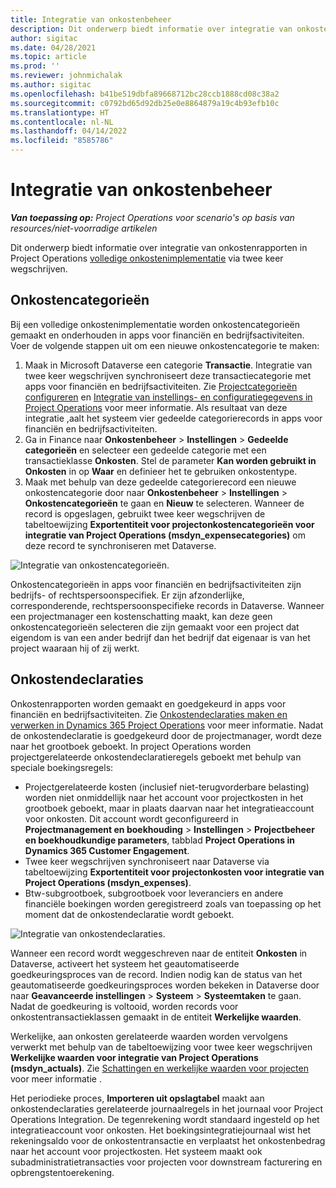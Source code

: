 ```yaml
---
title: Integratie van onkostenbeheer
description: Dit onderwerp biedt informatie over integratie van onkostenrapporten in Project Operations via twee keer wegschrijven.
author: sigitac
ms.date: 04/28/2021
ms.topic: article
ms.prod: ''
ms.reviewer: johnmichalak
ms.author: sigitac
ms.openlocfilehash: b41be519dbfa89668712bc28ccb1888cd08c38a2
ms.sourcegitcommit: c0792bd65d92db25e0e8864879a19c4b93efb10c
ms.translationtype: HT
ms.contentlocale: nl-NL
ms.lasthandoff: 04/14/2022
ms.locfileid: "8585786"
---
```

# <a name="expense-management-integration"></a>Integratie van onkostenbeheer

_**Van toepassing op:** Project Operations voor scenario's op basis van resources/niet-voorradige artikelen_

Dit onderwerp biedt informatie over integratie van onkostenrapporten in Project Operations [volledige onkostenimplementatie](../expense/expense-overview.md) via twee keer wegschrijven.

## <a name="expense-categories"></a>Onkostencategorieën

Bij een volledige onkostenimplementatie worden onkostencategorieën gemaakt en onderhouden in apps voor financiën en bedrijfsactiviteiten. Voer de volgende stappen uit om een nieuwe onkostencategorie te maken:

1. Maak in Microsoft Dataverse een categorie **Transactie**. Integratie van twee keer wegschrijven synchroniseert deze transactiecategorie met apps voor financiën en bedrijfsactiviteiten. Zie [Projectcategorieën configureren](/dynamics365/project-operations/project-accounting/configure-project-categories) en [Integratie van instellings- en configuratiegegevens in Project Operations](resource-dual-write-setup-integration.md) voor meer informatie. Als resultaat van deze integratie ,aalt het systeem vier gedeelde categorierecords in apps voor financiën en bedrijfsactiviteiten.
2. Ga in Finance naar **Onkostenbeheer** > **Instellingen** > **Gedeelde categorieën** en selecteer een gedeelde categorie met een transactieklasse **Onkosten**. Stel de parameter **Kan worden gebruikt in Onkosten** in op **Waar** en definieer het te gebruiken onkostentype.
3. Maak met behulp van deze gedeelde categorierecord een nieuwe onkostencategorie door naar **Onkostenbeheer** > **Instellingen** > **Onkostencategorieën** te gaan en **Nieuw** te selecteren. Wanneer de record is opgeslagen, gebruikt twee keer wegschrijven de tabeltoewijzing **Exportentiteit voor projectonkostencategorieën voor integratie van Project Operations (msdyn\_expensecategories)** om deze record te synchroniseren met Dataverse.

  ![Integratie van onkostencategorieën.](./media/DW6ExpenseCategories.png)

Onkostencategorieën in apps voor financiën en bedrijfsactiviteiten zijn bedrijfs- of rechtspersoonspecifiek. Er zijn afzonderlijke, corresponderende, rechtspersoonspecifieke records in Dataverse. Wanneer een projectmanager een kostenschatting maakt, kan deze geen onkostencategorieën selecteren die zijn gemaakt voor een project dat eigendom is van een ander bedrijf dan het bedrijf dat eigenaar is van het project waaraan hij of zij werkt. 

## <a name="expense-reports"></a>Onkostendeclaraties

Onkostenrapporten worden gemaakt en goedgekeurd in apps voor financiën en bedrijfsactiviteiten. Zie [Onkostendeclaraties maken en verwerken in Dynamics 365 Project Operations](/learn/modules/create-process-expense-reports/) voor meer informatie. Nadat de onkostendeclaratie is goedgekeurd door de projectmanager, wordt deze naar het grootboek geboekt. In project Operations worden projectgerelateerde onkostendeclaratieregels geboekt met behulp van speciale boekingsregels:

  - Projectgerelateerde kosten (inclusief niet-terugvorderbare belasting) worden niet onmiddellijk naar het account voor projectkosten in het grootboek geboekt, maar in plaats daarvan naar het integratieaccount voor onkosten. Dit account wordt geconfigureerd in **Projectmanagement en boekhouding** > **Instellingen** > **Projectbeheer en boekhoudkundige parameters**, tabblad **Project Operations in Dynamics 365 Customer Engagement**.
  - Twee keer wegschrijven synchroniseert naar Dataverse via tabeltoewijzing **Exportentiteit voor projectonkosten voor integratie van Project Operations (msdyn\_expenses)**.
  - Btw-subgrootboek, subgrootboek voor leveranciers en andere financiële boekingen worden geregistreerd zoals van toepassing op het moment dat de onkostendeclaratie wordt geboekt.

  ![Integratie van onkostendeclaraties.](./media/DW6ExpenseReports.png)

Wanneer een record wordt weggeschreven naar de entiteit **Onkosten** in Dataverse, activeert het systeem het geautomatiseerde goedkeuringsproces van de record. Indien nodig kan de status van het geautomatiseerde goedkeuringsproces worden bekeken in Dataverse door naar **Geavanceerde instellingen** > **Systeem** > **Systeemtaken** te gaan. Nadat de goedkeuring is voltooid, worden records voor onkostentransactieklassen gemaakt in de entiteit **Werkelijke waarden**.

Werkelijke, aan onkosten gerelateerde waarden worden vervolgens verwerkt met behulp van de tabeltoewijzing voor twee keer wegschrijven **Werkelijke waarden voor integratie van Project Operations (msdyn\_actuals)**. Zie [Schattingen en werkelijke waarden voor projecten](resource-dual-write-estimates-actuals.md) voor meer informatie .

Het periodieke proces, **Importeren uit opslagtabel** maakt aan onkostendeclaraties gerelateerde journaalregels in het journaal voor Project Operations Integration. De tegenrekening wordt standaard ingesteld op het integratieaccount voor onkosten. Het boekingsintegratiejournaal wist het rekeningsaldo voor de onkostentransactie en verplaatst het onkostenbedrag naar het account voor projectkosten. Het systeem maakt ook subadministratietransacties voor projecten voor downstream facturering en opbrengstentoerekening.
